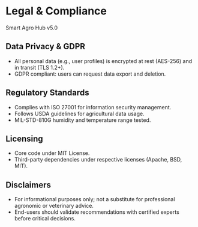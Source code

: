 # Legal & Compliance

Smart Agro Hub v5.0

## Data Privacy & GDPR
- All personal data (e.g., user profiles) is encrypted at rest (AES-256) and in transit (TLS 1.2+).
- GDPR compliant: users can request data export and deletion.

## Regulatory Standards
- Complies with ISO 27001 for information security management.
- Follows USDA guidelines for agricultural data usage.
- MIL-STD-810G humidity and temperature range tested.

## Licensing
- Core code under MIT License.
- Third-party dependencies under respective licenses (Apache, BSD, MIT).

## Disclaimers
- For informational purposes only; not a substitute for professional agronomic or veterinary advice.
- End-users should validate recommendations with certified experts before critical decisions.
